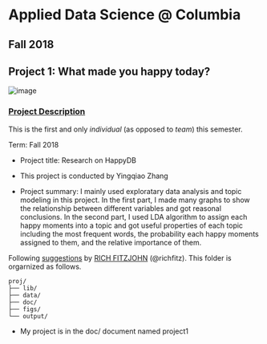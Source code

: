 # Applied Data Science @ Columbia
## Fall 2018
## Project 1: What made you happy today?

![image](figs/title.jpeg)

### [Project Description](doc/)
This is the first and only *individual* (as opposed to *team*) this semester. 

Term: Fall 2018

+ Project title: Research on HappyDB
+ This project is conducted by Yingqiao Zhang

+ Project summary: I mainly used exploratary data analysis and topic modeling in this project. In the first part, I made many graphs to show the relationship between different variables and got reasonal conclusions. In the second part, I used LDA algorithm to assign each happy moments into a topic and got useful properties of each topic including the most frequent words, the probability each happy moments assigned to them, and the relative importance of them. 

Following [suggestions](http://nicercode.github.io/blog/2013-04-05-projects/) by [RICH FITZJOHN](http://nicercode.github.io/about/#Team) (@richfitz). This folder is orgarnized as follows.

```
proj/
├── lib/
├── data/
├── doc/
├── figs/
└── output/
```
+ My project is in the doc/ document named project1
